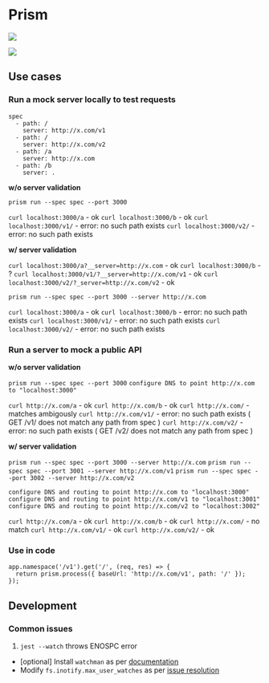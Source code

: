 # Prism

<a href="https://codeclimate.com/github/stoplightio/prism/maintainability"><img src="https://api.codeclimate.com/v1/badges/f5e363a7eb5b8f4e570f/maintainability" /></a>

<a href="https://codeclimate.com/github/stoplightio/prism/test_coverage"><img src="https://api.codeclimate.com/v1/badges/f5e363a7eb5b8f4e570f/test_coverage" /></a>

## Use cases

### Run a mock server locally to test requests

```
spec
  - path: /
    server: http://x.com/v1
  - path: /
    server: http://x.com/v2
  - path: /a
    server: http://x.com
  - path: /b
    server: .
```

**w/o server validation**

`prism run --spec spec --port 3000`

`curl localhost:3000/a` - ok
`curl localhost:3000/b` - ok
`curl localhost:3000/v1/` - error: no such path exists
`curl localhost:3000/v2/` - error: no such path exists

**w/ server validation**

`curl localhost:3000/a?__server=http://x.com` - ok
`curl localhost:3000/b` - ?
`curl localhost:3000/v1/?__server=http://x.com/v1` - ok
`curl localhost:3000/v2/?_server=http://x.com/v2` - ok

`prism run --spec spec --port 3000 --server http://x.com`

`curl localhost:3000/a` - ok
`curl localhost:3000/b` - error: no such path exists
`curl localhost:3000/v1/` - error: no such path exists
`curl localhost:3000/v2/` - error: no such path exists

### Run a server to mock a public API

**w/o server validation**

`prism run --spec spec --port 3000`
`configure DNS to point http://x.com to "localhost:3000"`

`curl http://x.com/a` - ok
`curl http://x.com/b` - ok
`curl http://x.com/` - matches ambigously
`curl http://x.com/v1/` - error: no such path exists ( GET /v1/ does not match any path from spec )
`curl http://x.com/v2/` - error: no such path exists ( GET /v2/ does not match any path from spec )

**w/ server validation**

`prism run --spec spec --port 3000 --server http://x.com`
`prism run --spec spec --port 3001 --server http://x.com/v1`
`prism run --spec spec --port 3002 --server http://x.com/v2`

`configure DNS and routing to point http://x.com to "localhost:3000"`
`configure DNS and routing to point http://x.com/v1 to "localhost:3001"`
`configure DNS and routing to point http://x.com/v2 to "localhost:3002"`

`curl http://x.com/a` - ok
`curl http://x.com/b` - ok
`curl http://x.com/` - no match
`curl http://x.com/v1/` - ok
`curl http://x.com/v2/` - ok

### Use in code

```
app.namespace('/v1').get('/', (req, res) => {
  return prism.process({ baseUrl: 'http://x.com/v1', path: '/' });
});
```

## Development

### Common issues

1. `jest --watch` throws ENOSPC error

- [optional] Install `watchman` as per [documentation](https://facebook.github.io/watchman/docs/install.html#installing-from-source)
- Modify `fs.inotify.max_user_watches` as per [issue resolution](https://github.com/facebook/jest/issues/3254)
